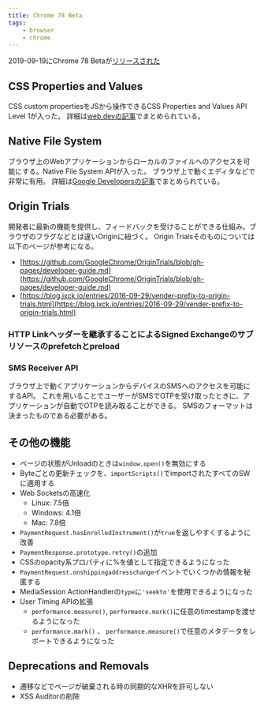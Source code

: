 ```yaml
---
title: Chrome 78 Beta
tags:
    - browser
    - chrome
---
```


2019-09-19にChrome 78 Betaが[リリースされた](https://blog.chromium.org/2019/09/chrome-78-beta-new-houdini-api-native.html)

## CSS Properties and Values
CSS custom propertiesをJSから操作できるCSS Properties and Values API Level 1が入った。
詳細は[web.devの記事](https://web.dev/css-props-and-vals/)でまとめられている。

## Native File System
ブラウザ上のWebアプリケーションからローカルのファイルへのアクセスを可能にする。Native File System APIが入った。
ブラウザ上で動くエディタなどで非常に有用。
詳細は[Google Developersの記事](https://developers.google.com/web/updates/2019/08/native-file-system)でまとめられている。

## Origin Trials
開発者に最新の機能を提供し、フィードバックを受けることができる仕組み。ブラウザのフラグなどとは違いOriginに紐づく。
Origin Trialsそのものについては以下のページが参考になる。
- [https://github.com/GoogleChrome/OriginTrials/blob/gh-pages/developer-guide.md](https://github.com/GoogleChrome/OriginTrials/blob/gh-pages/developer-guide.md)
- [https://blog.jxck.io/entries/2016-09-29/vender-prefix-to-origin-trials.html](https://blog.jxck.io/entries/2016-09-29/vender-prefix-to-origin-trials.html)

### HTTP Linkヘッダーを継承することによるSigned Exchangeのサブリソースのprefetchとpreload

### SMS Receiver API
ブラウザ上で動くアプリケーションからデバイスのSMSへのアクセスを可能にするAPI。
これを用いることでユーザーがSMSでOTPを受け取ったときに、アプリケーションが自動でOTPを読み取ることができる。
SMSのフォーマットは決まったものである必要がある。

## その他の機能
- ページの状態がUnloadのときは`window.open()`を無効にする
- Byteごとの更新チェックを、`importScripts()`でimportされたすべてのSWに適用する
- Web Socketsの高速化
    - Linux: 7.5倍
    - Windows: 4.1倍
    - Mac: 7.8倍
- `PaymentRequest.hasEnrolledInstrument()`が`true`を返しやすくするように改善
- `PaymentResponse.prototype.retry()`の追加
- CSSのopacity系プロパティに%を値として指定できるようになった
- `PaymentRequest.onshippingaddresschange`イベントでいくつかの情報を秘匿する
- MediaSession ActionHandlerの`type`に`'seekto'`を使用できるようになった
- User Timing APIの拡張
    - `performance.measure()`, `performance.mark()`に任意のtimestampを渡せるようになった
    - `performance.mark()` 、 `performance.measure()`で任意のメタデータをレポートできるようになった

## Deprecations and Removals
- 遷移などでページが破棄される時の同期的なXHRを許可しない
- XSS Auditorの削除

